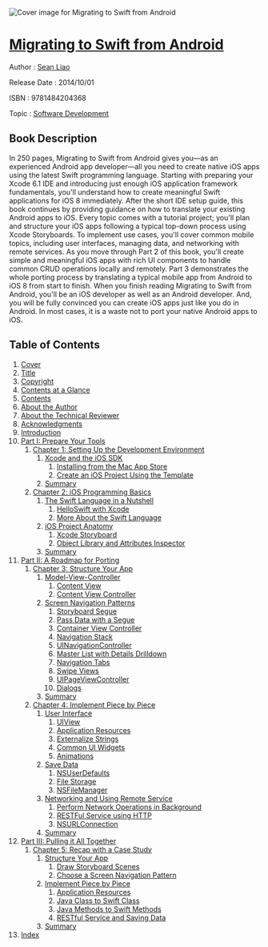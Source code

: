 ![Cover image for Migrating to Swift from Android](https://imgdetail.ebookreading.net/cover/cover/software_development/EB9781484204368.jpg)

[Migrating to Swift from Android](https://ebookreading.net/view/book/Migrating+to+Swift+from+Android-EB9781484204368_1.html "Migrating to Swift from Android")
====================================================================================================================

Author : [Sean Liao](https://ebookreading.net/search/author/Sean+Liao)

Release Date : 2014/10/01

ISBN : 9781484204368

Topic : [Software Development](https://ebookreading.net/search/category/software-development)

Book Description
-----------------

In 250 pages, Migrating to Swift from Android gives you—as an experienced Android app developer—all you need to create native iOS apps using the latest Swift programming language. Starting with preparing your Xcode 6.1 IDE and introducing just enough iOS application framework fundamentals, you'll understand how to create meaningful Swift applications for iOS 8 immediately.
After the short IDE setup guide, this book continues by providing guidance on how to translate your existing Android apps to iOS. Every topic comes with a tutorial project; you'll plan and structure your iOS apps following a typical top-down process using Xcode Storyboards. To implement use cases, you'll cover common mobile topics, including user interfaces, managing data, and networking with remote services. As you move through Part 2 of this book, you'll create simple and meaningful iOS apps with rich UI components to handle common CRUD operations locally and remotely.
Part 3 demonstrates the whole porting process by translating a typical mobile app from Android to iOS 8 from start to finish. When you finish reading Migrating to Swift from Android, you'll be an iOS developer as well as an Android developer. And, you will be fully convinced you can create iOS apps just like you do in Android. In most cases, it is a waste not to port your native Android apps to iOS.
              
Table of Contents
-----------------

1. [Cover](https://ebookreading.net/view/book/Migrating+to+Swift+from+Android-EB9781484204368_1.html)
1. [Title](https://ebookreading.net/view/book/Migrating+to+Swift+from+Android-EB9781484204368_2.html)
1. [Copyright](https://ebookreading.net/view/book/Migrating+to+Swift+from+Android-EB9781484204368_3.html)
1. [Contents at a Glance](https://ebookreading.net/view/book/Migrating+to+Swift+from+Android-EB9781484204368_4.html)
1. [Contents](https://ebookreading.net/view/book/Migrating+to+Swift+from+Android-EB9781484204368_5.html)
1. [About the Author](https://ebookreading.net/view/book/Migrating+to+Swift+from+Android-EB9781484204368_6.html)
1. [About the Technical Reviewer](https://ebookreading.net/view/book/Migrating+to+Swift+from+Android-EB9781484204368_7.html)
1. [Acknowledgments](https://ebookreading.net/view/book/Migrating+to+Swift+from+Android-EB9781484204368_8.html)
1. [Introduction](https://ebookreading.net/view/book/Migrating+to+Swift+from+Android-EB9781484204368_9.html)
1. [Part I: Prepare Your Tools](https://ebookreading.net/view/book/Migrating+to+Swift+from+Android-EB9781484204368_10.html)
    1. [Chapter 1: Setting Up the Development Environment](https://ebookreading.net/view/book/Migrating+to+Swift+from+Android-EB9781484204368_11.html)
        1. [Xcode and the iOS SDK](https://ebookreading.net/view/book/Migrating+to+Swift+from+Android-EB9781484204368_11.html#Sec1)
            1. [Installing from the Mac App Store](https://ebookreading.net/view/book/Migrating+to+Swift+from+Android-EB9781484204368_11.html#Sec2)
            1. [Create an iOS Project Using the Template](https://ebookreading.net/view/book/Migrating+to+Swift+from+Android-EB9781484204368_11.html#Sec3)
        1. [Summary](https://ebookreading.net/view/book/Migrating+to+Swift+from+Android-EB9781484204368_11.html#Sec6)
    1. [Chapter 2: iOS Programming Basics](https://ebookreading.net/view/book/Migrating+to+Swift+from+Android-EB9781484204368_12.html)
        1. [The Swift Language in a Nutshell](https://ebookreading.net/view/book/Migrating+to+Swift+from+Android-EB9781484204368_12.html#Sec1)
            1. [HelloSwift with Xcode](https://ebookreading.net/view/book/Migrating+to+Swift+from+Android-EB9781484204368_12.html#Sec2)
            1. [More About the Swift Language](https://ebookreading.net/view/book/Migrating+to+Swift+from+Android-EB9781484204368_12.html#Sec9)
        1. [iOS Project Anatomy](https://ebookreading.net/view/book/Migrating+to+Swift+from+Android-EB9781484204368_12.html#Sec24)
            1. [Xcode Storyboard](https://ebookreading.net/view/book/Migrating+to+Swift+from+Android-EB9781484204368_12.html#Sec25)
            1. [Object Library and Attributes Inspector](https://ebookreading.net/view/book/Migrating+to+Swift+from+Android-EB9781484204368_12.html#Sec26)
        1. [Summary](https://ebookreading.net/view/book/Migrating+to+Swift+from+Android-EB9781484204368_12.html#Sec27)
1. [Part II: A Roadmap for Porting](https://ebookreading.net/view/book/Migrating+to+Swift+from+Android-EB9781484204368_13.html)
    1. [Chapter 3: Structure Your App](https://ebookreading.net/view/book/Migrating+to+Swift+from+Android-EB9781484204368_14.html)
        1. [Model-View-Controller](https://ebookreading.net/view/book/Migrating+to+Swift+from+Android-EB9781484204368_14.html#Sec1)
            1. [Content View](https://ebookreading.net/view/book/Migrating+to+Swift+from+Android-EB9781484204368_14.html#Sec2)
            1. [Content View Controller](https://ebookreading.net/view/book/Migrating+to+Swift+from+Android-EB9781484204368_14.html#Sec5)
        1. [Screen Navigation Patterns](https://ebookreading.net/view/book/Migrating+to+Swift+from+Android-EB9781484204368_14.html#Sec14)
            1. [Storyboard Segue](https://ebookreading.net/view/book/Migrating+to+Swift+from+Android-EB9781484204368_14.html#Sec15)
            1. [Pass Data with a Segue](https://ebookreading.net/view/book/Migrating+to+Swift+from+Android-EB9781484204368_14.html#Sec16)
            1. [Container View Controller](https://ebookreading.net/view/book/Migrating+to+Swift+from+Android-EB9781484204368_14.html#Sec17)
            1. [Navigation Stack](https://ebookreading.net/view/book/Migrating+to+Swift+from+Android-EB9781484204368_14.html#Sec18)
            1. [UINavigationController](https://ebookreading.net/view/book/Migrating+to+Swift+from+Android-EB9781484204368_14.html#Sec19)
            1. [Master List with Details Drilldown](https://ebookreading.net/view/book/Migrating+to+Swift+from+Android-EB9781484204368_14.html#Sec20)
            1. [Navigation Tabs](https://ebookreading.net/view/book/Migrating+to+Swift+from+Android-EB9781484204368_14.html#Sec27)
            1. [Swipe Views](https://ebookreading.net/view/book/Migrating+to+Swift+from+Android-EB9781484204368_14.html#Sec33)
            1. [UIPageViewController](https://ebookreading.net/view/book/Migrating+to+Swift+from+Android-EB9781484204368_14.html#Sec34)
            1. [Dialogs](https://ebookreading.net/view/book/Migrating+to+Swift+from+Android-EB9781484204368_14.html#Sec35)
        1. [Summary](https://ebookreading.net/view/book/Migrating+to+Swift+from+Android-EB9781484204368_14.html#Sec39)
    1. [Chapter 4: Implement Piece by Piece](https://ebookreading.net/view/book/Migrating+to+Swift+from+Android-EB9781484204368_15.html)
        1. [User Interface](https://ebookreading.net/view/book/Migrating+to+Swift+from+Android-EB9781484204368_15.html#Sec1)
            1. [UIView](https://ebookreading.net/view/book/Migrating+to+Swift+from+Android-EB9781484204368_15.html#Sec2)
            1. [Application Resources](https://ebookreading.net/view/book/Migrating+to+Swift+from+Android-EB9781484204368_15.html#Sec3)
            1. [Externalize Strings](https://ebookreading.net/view/book/Migrating+to+Swift+from+Android-EB9781484204368_15.html#Sec5)
            1. [Common UI Widgets](https://ebookreading.net/view/book/Migrating+to+Swift+from+Android-EB9781484204368_15.html#Sec6)
            1. [Animations](https://ebookreading.net/view/book/Migrating+to+Swift+from+Android-EB9781484204368_15.html#Sec24)
        1. [Save Data](https://ebookreading.net/view/book/Migrating+to+Swift+from+Android-EB9781484204368_15.html#Sec25)
            1. [NSUserDefaults](https://ebookreading.net/view/book/Migrating+to+Swift+from+Android-EB9781484204368_15.html#Sec26)
            1. [File Storage](https://ebookreading.net/view/book/Migrating+to+Swift+from+Android-EB9781484204368_15.html#Sec27)
            1. [NSFileManager](https://ebookreading.net/view/book/Migrating+to+Swift+from+Android-EB9781484204368_15.html#Sec28)
        1. [Networking and Using Remote Service](https://ebookreading.net/view/book/Migrating+to+Swift+from+Android-EB9781484204368_15.html#Sec29)
            1. [Perform Network Operations in Background](https://ebookreading.net/view/book/Migrating+to+Swift+from+Android-EB9781484204368_15.html#Sec30)
            1. [RESTFul Service using HTTP](https://ebookreading.net/view/book/Migrating+to+Swift+from+Android-EB9781484204368_15.html#Sec31)
            1. [NSURLConnection](https://ebookreading.net/view/book/Migrating+to+Swift+from+Android-EB9781484204368_15.html#Sec32)
        1. [Summary](https://ebookreading.net/view/book/Migrating+to+Swift+from+Android-EB9781484204368_15.html#Sec33)
1. [Part III: Pulling it All Together](https://ebookreading.net/view/book/Migrating+to+Swift+from+Android-EB9781484204368_16.html)
    1. [Chapter 5: Recap with a Case Study](https://ebookreading.net/view/book/Migrating+to+Swift+from+Android-EB9781484204368_17.html)
        1. [Structure Your App](https://ebookreading.net/view/book/Migrating+to+Swift+from+Android-EB9781484204368_17.html#Sec1)
            1. [Draw Storyboard Scenes](https://ebookreading.net/view/book/Migrating+to+Swift+from+Android-EB9781484204368_17.html#Sec2)
            1. [Choose a Screen Navigation Pattern](https://ebookreading.net/view/book/Migrating+to+Swift+from+Android-EB9781484204368_17.html#Sec3)
        1. [Implement Piece by Piece](https://ebookreading.net/view/book/Migrating+to+Swift+from+Android-EB9781484204368_17.html#Sec4)
            1. [Application Resources](https://ebookreading.net/view/book/Migrating+to+Swift+from+Android-EB9781484204368_17.html#Sec5)
            1. [Java Class to Swift Class](https://ebookreading.net/view/book/Migrating+to+Swift+from+Android-EB9781484204368_17.html#Sec6)
            1. [Java Methods to Swift Methods](https://ebookreading.net/view/book/Migrating+to+Swift+from+Android-EB9781484204368_17.html#Sec12)
            1. [RESTful Service and Saving Data](https://ebookreading.net/view/book/Migrating+to+Swift+from+Android-EB9781484204368_17.html#Sec17)
        1. [Summary](https://ebookreading.net/view/book/Migrating+to+Swift+from+Android-EB9781484204368_17.html#Sec20)
1. [Index](https://ebookreading.net/view/book/Migrating+to+Swift+from+Android-EB9781484204368_18.html)
